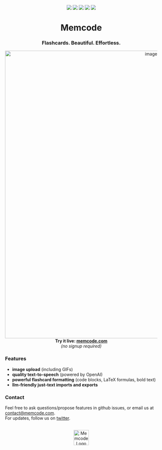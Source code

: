 <div align="center">
  <a href="http://memcode.com" title="Website memcode.com"><img src="https://img.shields.io/website-up-down-green-red/http/shields.io.svg"/></a>
  <a href="https://GitHub.com/Naereen/lakesare/memcode/contributors/" title="GitHub contributors"><img src="https://img.shields.io/github/contributors/lakesare/memcode"/></a>
  <a href="https://github.com/lakesare/memcode/blob/master/LICENSE" title="GitHub license"><img src="https://img.shields.io/github/license/Naereen/StrapDown.js.svg"/></a>
  <a href="https://reactjs.org/docs/how-to-contribute.html#your-first-pull-request" title="PRs welcome"><img src="https://img.shields.io/badge/PRs-welcome-brightgreen.svg"/></a>
  <a href="https://patreon.com/memcode" title="Donate to Memcode project using Patreon"><img src="https://img.shields.io/badge/patreon-donate-yellow.svg"/></a>
</div>

<h1 align="center">
  Memcode
</h1>

<h3 align="center">
  Flashcards. Beautiful. Effortless.
</h3>

<div align="center">
  <img width="950" alt="image" src="https://github.com/user-attachments/assets/c8ac293e-6890-4572-bb78-bf3ce2c248a2" />
</div>

<div align="center">
  <b>Try it live: <a href="https://www.memcode.com/courses">memcode.com</a></b><br/> <i>(no signup required)</i>
</div>

### Features

- **image upload** (including GIFs)
- **quality text-to-speech** (powered by OpenAI)
- **powerful flashcard formatting** (code blocks, LaTeX formulas, bold text)
- **llm-friendly just-text imports and exports**

### Contact

Feel free to ask questions/propose features in github issues, or email us at contact@memcode.com.  
For updates, follow us on [twitter](https://twitter.com/memcodeapp).  


<br/>
<div align="center">
  <img width="50px" src="https://user-images.githubusercontent.com/7578559/154219522-280c4f96-4e3d-45e9-9beb-671b339b3f92.png" alt="Memcode Logo"/>
</div>
